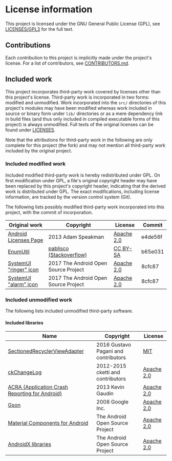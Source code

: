 # License information #

This project is licensed under the GNU General Public License (GPL), see [LICENSES/GPL3](LICENSES/GPL3) for the full text.


## Contributions ##

Each contribution to this project is implicitly made under the project's license. For a list of contributors, see [CONTRIBUTORS.md](CONTRIBUTORS.md).


## Included work ##

This project incorporates third-party work covered by licenses other than this project's license. Third-party work is incorporated in two forms: modified and unmodified. Work incorporated into the `src/` directories of this project's modules may have been modified whereas work included in source or binary form under `lib/` directories or as a mere dependency link in build files (and thus only included in compiled executable forms of this project) is always unmodified. Full texts of the original licenses can be found under [LICENSES](LICENSES).

Note that the attributions for third-party work in the following are only complete for this project (the fork) and may not mention all third-party work included by the original project.

### Included modified work ###

Included modified third-party work is hereby redistributed under GPL. On first modification under GPL, a file's original copyright header may have been replaced by this project's copyright header, indicating that the derived work is distributed under GPL. The exact modifications, including license information, are tracked by the version control system (Git).

The following lists possibly modified third-party work incorporated into this project, with the commit of incorporation.

| Original work                                                          | Copyright                                                                   | License                                                     | Commit  |
|------------------------------------------------------------------------|-----------------------------------------------------------------------------|-------------------------------------------------------------|---------|
| [Android Licenses Page](https://github.com/adamsp/AndroidLicensesPage) | 2013 Adam Speakman                                                          | [Apache 2.0](LICENSES/APACHE-2.0)                           | e4de56f |
| [EnumUtil](https://stackoverflow.com/a/9753178/905686)                 | [pablisco (Stackoverflow)](https://stackoverflow.com/users/458365/pablisco) | [CC BY-SA](https://creativecommons.org/licenses/by-sa/3.0/) | b65e031 |
| [SystemUI "ringer" icon](https://android.googlesource.com/platform/frameworks/base/+/master/packages/SystemUI/res/drawable/ic_volume_ringer.xml) | 2017 The Android Open Source Project | [Apache 2.0](LICENSES/APACHE-2.0) | 8cfc87 |
| [SystemUI "alarm" icon](https://android.googlesource.com/platform/frameworks/base/+/master/packages/SystemUI/res/drawable/ic_volume_alarm.xml)  | 2017 The Android Open Source Project | [Apache 2.0](LICENSES/APACHE-2.0) | 8cfc87 |

### Included unmodified work ###

The following lists included unmodified third-party software.

#### Included libraries ####

| Name                                                                                                                            | Copyright                            | License                           |
|---------------------------------------------------------------------------------------------------------------------------------|--------------------------------------|-----------------------------------|
| [SectionedRecyclerViewAdapter](https://github.com/felixwiemuth/SectionedRecyclerViewAdapter/tree/feature/multipleItemViewTypes) | 2016 Gustavo Pagani and contributors | [MIT](LICENSES/MIT)               |
| [ckChangeLog](https://github.com/cketti/ckChangeLog)                                                                            | 2012-2015 cketti and contributors    | [Apache 2.0](LICENSES/APACHE-2.0) |
| [ACRA (Application Crash Reporting for Android)](https://github.com/ACRA/acra)                                                  | 2013 Kevin Gaudin                    | [Apache 2.0](LICENSES/APACHE-2.0) |
| [Gson](https://github.com/google/gson)                                                                                          | 2008 Google Inc.                     | [Apache 2.0](LICENSES/APACHE-2.0) |
| [Material Components for Android](https://github.com/material-components/material-components-android)                           | The Android Open Source Project      | [Apache 2.0](LICENSES/APACHE-2.0) |
| [AndroidX libraries](https://android.googlesource.com/platform/frameworks/support.git)                                          | The Android Open Source Project      | [Apache 2.0](LICENSES/APACHE-2.0) |
